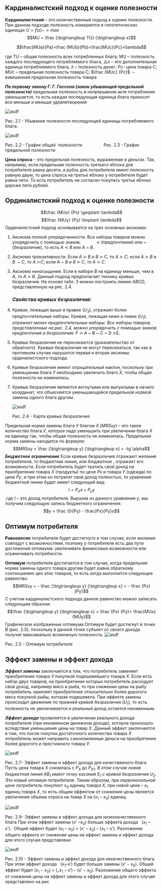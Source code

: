## Кардиналистский подход к оценке полезности

**Кардиналистский** – это количественный подход к оценке полезности. При данном подходе полезность измеряется в гипотетических единицах $U= f(x) -> max$
$$MU = \frac {\bigtriangleup TU} {\bigtriangleup x}$$


$$\frac{MUa}{Pa}=\frac {MUb}{Pb}=\frac{MUc}{Pc}=\lambda$$

где TU – общая полезность всех потребленных блага; MU – полезность каждого последующего потребляемого блага, $\bigtriangleup x$ – это дополнительная единица потребляемого блага, $\lambda$ – полезность денег; $Рс$– цена товара С; $MUс$ – предельная полезность товара С; $\frac {MUc} {Pc}$  – взвешенная предельная полезность товара

**_По первому закону Г. Г. Госсена (закон убывающей предельной полезности)_** предельная полезность в непрерывном акте потребления уменьшается, то есть каждая последующая единица блага приносит все меньше и меньше удовлетворения

![asdf](Pictures/10.png)

Рис. 2.1  - Убывание полезности последующей единицы потребляемого блага.

![asdf](Pictures/11.png)

Рис. 2.2 - График общей  полезности                  Рис. 2.3 - График предельной полезности

**Цена спроса** – это предельная полезность, выраженная в деньгах. Так, например, если предельная полезность третьего яблока для потребителя равна десяти, а рубль для потребителя имеет полезность равную двум, то цена спроса на третье яблоко у потребителя будет равна пяти. То есть потребитель не согласен покупать третье яблоко дороже пяти рублей.
## Ординалистский подход к оценке полезности
$$\frac {MUx} {Px} \geqslant \lambda$$
$$\frac {MUy} {Py} \leqslant \lambda$$
Ординалистский подход основывается на трех основных аксиомах.

1. Аксиома полной упорядоченности.
   Все наборы товаров можно упорядочить с помощью знаков:            
   $\prec$  (предпочтение) или ~ (безразличие), то есть _А_ $\prec$ _В_ или _А_ ~ _В_.
2. _Аксиома транзитивности._
   Если _А_ $\succ$ _В_ и _В_ $\succ$ С, то _А_ $\succ$ _С_;
   если _А_ $\succ$ _В_ и _В_  ~ _С_, то _А_ $\succ$_С_;
   если _А_ ~ _В_ и _В_ $\succ$ _С_, то _А_ $\succ$ _С_.
3. _Аксиома ненасыщения._ 
   Если в наборе _В_ на единицу меньше, чем в _А_, то _А_ $\succ$ _В_.
   Данный подход предполагает технику кривых безразличия. На основе табл. 3 можно построить линию _ABCD_, представленную на рис. 2.4.
   
   ### **_Свойства кривых безразличия_**:
1. Кривая, лежащая выше и правее ($U_3$), отражает более предпочтительные наборы. Кривая, лежащая ниже и левее (_$U_1$), отражает менее предпочтительные наборы. Все наборы товаров, представленные на рис. 2.4, можно упорядочить с помощью знаков предпочтения и безразличия: F $\succ$ A_ ~ В ~ C ~ D $\succ$E.
2. Кривые безразличия не пересекаются (доказательство от обратного). Кривые безразличия не могут пересекаться, так как в противном случае нарушатся первая и вторая аксиомы ординалистского подхода.
3. Кривые безразличия имеют отрицательный наклон, поскольку при уменьшении блага _У_ необходимо увеличить благо _Х_, чтобы общая полезность не изменилась.
4. Кривые безразличия являются вогнутыми или выпуклыми в начало координат, что объясняется уменьшающейся предельной нормой замены одного блага другим.

    ![asdf](Pictures/12.png)
    
	Рис. 2.4 - Карта кривых безразличия

Предельная норма замены блага _У_ благом _Х_ ($MRSxy$) – это такое количество блага _У_, которое надо уменьшить при увеличении блага _Х_ на единицу так, чтобы общая полезность не изменилась.
Предельная норма замены находится по формуле:
$$MRSxy = \frac {\bigtriangleup y} {\bigtriangleup x} = -tg \alpha$$
**_Бюджетное ограничение_**
Если кривые безразличия отражают желания потребителя, то бюджетная линия, или бюджетное , отражает его возможности.
Если потребитель будет тратить свой доход на приобретение товара _Х_ (продукты) по цене _Px_ и товара _У_ (одежда) по цене _Pу_, и при этом он потратит свой доход полностью, то уравнение бюджетной линии будет имеет следующий вид:
$$I = P_Xx + P_yy$$
,где _I_ – это доход потребителя.
Выразив из данного уравнения _у_, мы получим следующую запись бюджетного ограничения:$$y = \frac {I}{Py} - \frac{Px}{Py}x$$

## Оптимум потребителя

**Равновесие** потребителя будет достигнуто в том случае, если желания совпадут с возможностями, поэтому у потребителя есть два пути достижения оптимума: увеличивать финансовые возможности или ограничивать потребности.

**Оптимум** потребителя достигается в том случае, когда предельная норма замены одного товара другим будет равна обратному соотношению цен этих товаров, то есть когда выполнится следующее равенство:
$$MRSxy = - \frac {\bigtriangleup y} {\bigtriangleup x} = - \frac {Px} {Py}$$
С учетом кардиналистского подхода данное равенство можно записать следующим образом:
$$\frac {\bigtriangleup y} {\bigtriangleup x} = \frac {Px} {Py}= \frac{MUx} {MUy}$$
Графическое изображение оптимума
Оптимум будет достигнут в точке _В_ (рис. 2.5), поскольку в данной точке субъект от своего дохода получит максимально возможную полезность.
![asdf](Pictures/15.png)

Рис. 2.5 - Оптимум потребителя

## Эффект замены и эффект дохода
**_Эффект замены_** заключается в том, что потребитель заменяет приобретение товара _У_ покупкой подешевевшего товара _Х_. Если есть набор двух товаров, на приобретение которых потребитель расходует свой доход, например мясо и рыба, то при снижении цены на рыбу потребитель заменяет приобретение относительно более дорогого мяса покупкой рыбы, которая подешевела. При эффекте замены происходит движение по прежней кривой безразличия ($U_1$), то есть полезность не увеличивается и реальный доход остается неизменным.

**_Эффект дохода_** проявляется в увеличении реального дохода потребителя (при неизменном денежном доходе), которое произошло вследствие уменьшения цены на товар _Х_. Данный эффект заключается в том, что после покупки достаточного количества товара _Х_ потребитель может направить сэкономленные деньги на приобретение более дорогого и престижного товара _У_.

![asdf](Pictures/16.png)

Рис. 2.7- Эффект замены и эффект дохода для качественного блага
Пусть цена товара _X_ снизилась с $Р_X$ до $Р_{X1}$_. В этом случае новая бюджетная линия $AB_1$ имеет точку касания  $Е_1$ с кривой безразличия $U_2$. Это новый оптимум потребителя. Таким образом, при первоначальной цене потребитель покупает $x_0$   единиц товара X_, при новой цене – $x_1$  единиц товара _X_, то есть общим эффектом от снижения цены является увеличение объема спроса на товар _X_ на ($x_1$ – $x_0$) единиц.

![asdf](Pictures/17.png)

Рис. 2.9- Эффект замены и эффект дохода для низкокачественного блага
При этом эффект замены (x' –$x_0$) больше эффекта дохода   ($x_1$ – x').  Общий эффект будет ($x_1$ – $x_0$) = (x' – $x_0$) – ($x_1$ – x'). Разложение общего эффекта от снижения цены на эффект замены и эффект дохода для этого случая представлено

![asdf](Pictures/18.png)

Рис. 2.10 - Эффект замены и эффект дохода для некачественного блага
При этом эффект дохода   ($x_1 – x'$) будет больше замены ($x'-x_0$). Общий эффект будет ($x_1-x_0$) = (_$x_1- x'$) – ($x'-x_0$). Разложение общего эффекта от снижения цены на эффект замены и эффект дохода для этого случая представлено на рис